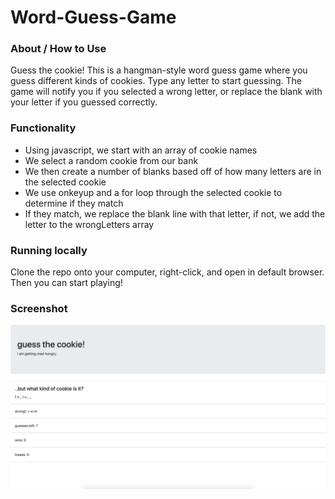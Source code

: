 # Word-Guess-Game

### About / How to Use
Guess the cookie!  This is a hangman-style word guess game where you guess different kinds of cookies.  Type any letter to start guessing.  The game will notify you if you selected a wrong letter, or replace the blank with your letter if you guessed correctly.

### Functionality
* Using javascript, we start with an array of cookie names
* We select a random cookie from our bank
* We then create a number of blanks based off of how many letters are in the selected cookie
* We use onkeyup and a for loop through the selected cookie to determine if they match
* If they match, we replace the blank line with that letter, if not, we add the letter to the wrongLetters array

### Running locally
Clone the repo onto your computer, right-click, and open in default browser.  Then you can start playing!

### Screenshot
![Word-Guess-Game](/assets/images/screenshot.png?raw=true "Word-Guess-Game")